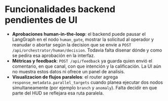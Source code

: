 # Funcionalidades backend pendientes de UI

- **Aprobaciones human-in-the-loop**: el backend puede pausar el LangGraph en el nodo `human_gate`, mostrar la solicitud al operador y reanudar o abortar según la decision que se envíe a `POST /api/orchestrator/human/decision`. Todavia falta disenar dónde y como se pedira esa aprobación en la interfaz.
- **Métricas y feedback**: `POST /api/feedback` ya guarda quien envió el comentario, en que canal, con que intención y la calificación. La UI aún no muestra estos datos ni ofrece un panel de analisis.
- **Visualizacion de flujos paralelos**: el router agrega `response_metadata.parallel_targets` cuando planea ejecutar dos nodos simultaneamente (por ejemplo `branch` y `anomaly`). Falta decidir en que parte del HUD se reflejara esa ruta paralela.

